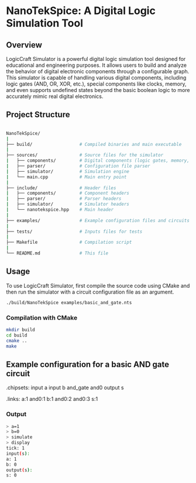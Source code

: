 # NanoTekSpice: A Digital Logic Simulation Tool

## Overview

LogicCraft Simulator is a powerful digital logic simulation tool designed for educational and engineering purposes. It allows users to build and analyze the behavior of digital electronic components through a configurable graph. This simulator is capable of handling various digital components, including logic gates (AND, OR, XOR, etc.), special components like clocks, memory, and even supports undefined states beyond the basic boolean logic to more accurately mimic real digital electronics.

## Project Structure

```bash

NanoTekSpice/
|
├── build/                  # Compiled binaries and main executable
|
├── sources/                # Source files for the simulator
|   ├── components/         # Digital components (logic gates, memory, etc.)
|   ├── parser/             # Configuration file parser
|   ├── simulator/          # Simulation engine
|   └── main.cpp            # Main entry point
|
├── include/                # Header files
|   ├── components/         # Component headers
|   ├── parser/             # Parser headers
|   ├── simulator/          # Simulator headers
|   └── nanotekspice.hpp    # Main header
|
├── examples/               # Example configuration files and circuits
|
├── tests/                  # Inputs files for tests
|
├── Makefile                # Compilation script
|
└── README.md               # This file
```

## Usage

To use LogicCraft Simulator, first compile the source code using CMake and then run the simulator with a circuit configuration file as an argument.

```bash
./build/NanoTekSpice examples/basic_and_gate.nts
```

### Compilation with CMake

```bash
mkdir build
cd build
cmake ..
make
```

## Example configuration for a basic AND gate circuit

.chipsets:
input a
input b
and_gate and0
output s

.links:
a:1 and0:1
b:1 and0:2
and0:3 s:1

### Output

``` bash
> a=1
> b=0
> simulate
> display
tick: 1
input(s):
a: 1
b: 0
output(s):
s: 0
```
